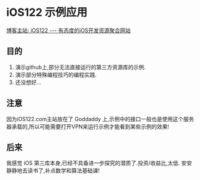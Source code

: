 # iOS122 示例应用

[博客主站: iOS122 --- 有态度的iOS开发资源聚合网站](http://www.ios122.com)

## 目的

1. 演示github上,部分无法直接运行的第三方资源库的示例.
2. 演示部分特殊编程技巧的编程实践.
3. 还没想好...

## 注意

因为iOS122.com主站放在了 Goddaddy 上,示例中的接口一般也是使用这个服务器承载的,所以可能需要打开VPN来运行示例才能看到某些示例的效果!

## 后来

我感觉 iOS 第三库本身,已经不具备进一步探究的潜质了.投资/收益比,太低. 安安静静地去读书了,补点数学和算法基础课! 
